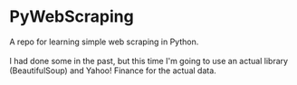 # PyWebScraping
A repo for learning simple web scraping in Python.
<br><br>
I had done some in the past, but this time I'm going to use an actual library (BeautifulSoup) and Yahoo! Finance for the actual data.
